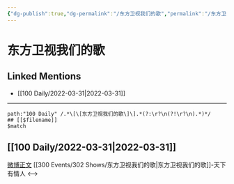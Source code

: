 ```yaml
---
{"dg-publish":true,"dg-permalink":"/东方卫视我们的歌","permalink":"/东方卫视我们的歌/","title":"东方卫视我们的歌"}
---
```


# 东方卫视我们的歌

## Linked Mentions
- [[100 Daily/2022-03-31\|2022-03-31]]


---

```expander
path:"100 Daily" /.*\[\[东方卫视我们的歌\]\].*(?:\r?\n(?!\r?\n).*)*/
## [[$filename]]
$match
```
## [[100 Daily/2022-03-31\|2022-03-31]]
[微博正文](https://m.weibo.cn/1735488797/4753202186821017) [[300 Events/302 Shows/东方卫视我们的歌\|东方卫视我们的歌]]-天下有情人
<-->

